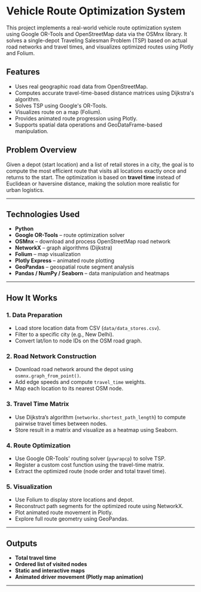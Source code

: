 # Vehicle Route Optimization System

This project implements a real-world vehicle route optimization system using Google OR-Tools and OpenStreetMap data via the OSMnx library. It solves a single-depot Traveling Salesman Problem (TSP) based on actual road networks and travel times, and visualizes optimized routes using Plotly and Folium.

## Features

- Uses real geographic road data from OpenStreetMap.
- Computes accurate travel-time-based distance matrices using Dijkstra's algorithm.
- Solves TSP using Google's OR-Tools.
- Visualizes route on a map (Folium).
- Provides animated route progression using Plotly.
- Supports spatial data operations and GeoDataFrame-based manipulation.

## Problem Overview

Given a depot (start location) and a list of retail stores in a city, the goal is to compute the most efficient route that visits all locations exactly once and returns to the start. The optimization is based on **travel time** instead of Euclidean or haversine distance, making the solution more realistic for urban logistics.

---

## Technologies Used

- **Python**
- **Google OR-Tools** – route optimization solver
- **OSMnx** – download and process OpenStreetMap road network
- **NetworkX** – graph algorithms (Dijkstra)
- **Folium** – map visualization
- **Plotly Express** – animated route plotting
- **GeoPandas** – geospatial route segment analysis
- **Pandas / NumPy / Seaborn** – data manipulation and heatmaps

---

## How It Works

### 1. Data Preparation

- Load store location data from CSV (`data/data_stores.csv`).
- Filter to a specific city (e.g., New Delhi).
- Convert lat/lon to node IDs on the OSM road graph.

### 2. Road Network Construction

- Download road network around the depot using `osmnx.graph_from_point()`.
- Add edge speeds and compute `travel_time` weights.
- Map each location to its nearest OSM node.

### 3. Travel Time Matrix

- Use Dijkstra’s algorithm (`networkx.shortest_path_length`) to compute pairwise travel times between nodes.
- Store result in a matrix and visualize as a heatmap using Seaborn.

### 4. Route Optimization

- Use Google OR-Tools' routing solver (`pywrapcp`) to solve TSP.
- Register a custom cost function using the travel-time matrix.
- Extract the optimized route (node order and total travel time).

### 5. Visualization

- Use Folium to display store locations and depot.
- Reconstruct path segments for the optimized route using NetworkX.
- Plot animated route movement in Plotly.
- Explore full route geometry using GeoPandas.

---

## Outputs

- **Total travel time**
- **Ordered list of visited nodes**
- **Static and interactive maps**
- **Animated driver movement (Plotly map animation)**

---



